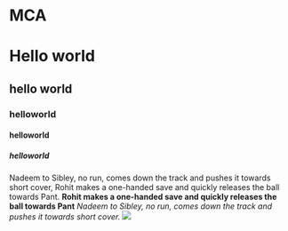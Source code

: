 # MCA
# Hello world
## hello world
### helloworld
#### helloworld 
##### helloworld

Nadeem to Sibley, no run, comes down the track and pushes it towards short cover, Rohit makes a one-handed save and quickly releases the ball towards Pant.
**Rohit makes a one-handed save and quickly releases the ball towards Pant**
_Nadeem to Sibley, no run, comes down the track and pushes it towards short cover._
<img src='https://encrypted-tbn0.gstatic.com/images?q=tbn:ANd9GcQ9AGd3kIQiwvjr6qc8V3IMiVHMT64a85VCRCeeJXyhL1ckkh2lCmmzN2DnPg&usqp=CAc'>
